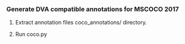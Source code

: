 ### Generate DVA compatible annotations for MSCOCO 2017
 

1. Extract annotation files coco_annotations/ directory.

2. Run coco.py
